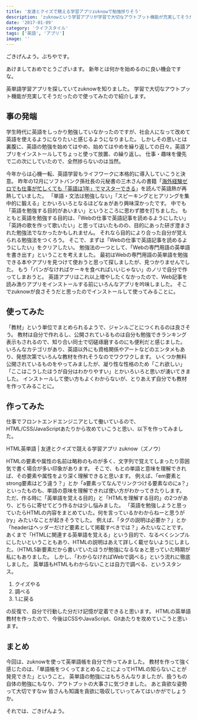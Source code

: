 ```yaml
---
title: '友達とクイズで競える学習アプリzuknowで勉強捗りそう'
description: 'zuknowという学習アプリが学習で大切なアウトプット機能が充実してそうだったので使ってみたので紹介します。'
date: '2017-01-09'
category: 'ライフスタイル'
tags: ['英語', 'アプリ']
image: ''
---
```


ごきげんよう。ぶちやです。

あけましておめでとうございます。
新年とは何かを始めるのに良い機会ですな。

英単語学習アプリを探していてzuknowを知りました。
学習で大切なアウトプット機能が充実してそうだったので使ってみたので紹介します。

## 事の発端

学生時代に英語をしっかり勉強していなかったのですが、社会人になって改めて英語を使えるようになりたいと感じるようになりました。
しかしその思いとは裏腹に、英語の勉強を始めてはやめ、始めてはやめを繰り返しての日々。英語アプリをインストールしてちょっと使って放置、の繰り返し。
仕事・趣味を優先で二の次にしていたので、全然捗らないのは当然。

今年からは心機一転、英語学習もライフワークに本格的に導入していこうと決意。
昨年の12月にソフトバンク孫社長の元秘書の三木さんの書籍「<a href="https://www.amazon.co.jp/dp/B00Q7QZ722/ref=dp-kindle-redirect?_encoding=UTF8&btkr=1" target="_blank">海外経験ゼロでも仕事が忙しくても「英語は1年」でマスターできる</a>」を読んで英語熱が再熱していました。
「単語・文法は勉強しない」「スピーキングとヒアリングを集中的に鍛える」とかいろいろとなるほどなぁがあり興味深かったです。
中でも「英語を勉強する目的があいまい」というところに思わず膝を打ちました。
もともと英語を勉強する目的は、「Webの仕事で英語記事を読めるようにしたい」「英詩の歌を作って歌いたい」と思ってはいたものの、目的にあった研ぎ澄まされた勉強法でなかったかもしれません。
それなら目的により合った自分が覚えられる勉強法をつくろう。
そこで、まずは「Webの仕事で英語記事を読めるようにしたい」をクリアしたい。
勉強法の一つとして、「Webの専門用語の英単語を書き出す」ということを考えました。
最初はWebの専門用語の英単語を勉強できる本やアプリを見つけて使おうと思って探しましたが、見つかりませんでした。
もう「パンがなければケーキを食べればいいじゃない」のノリで自分で作ってしまおうと。
英語アプリはこれ以上増やしたくなかったので、Web記事を読み漁りアプリをインストールする前にいろんなアプリを吟味しました。
そこでzuknowが良さそうだと思ったのでインストールして使ってみることに。

## 使ってみた

「教材」という単位でまとめられるようで、ジャンルごとにつくれるのは良さそう。
教材は自分で作れるし、公開されているものは自分も勉強できランキング表示もされるので、知り合い同士で切磋琢磨するのにも便利だと感じました。
いろんなカテゴリがあり、英語以外にも資格関係やアートなどのエンタメもあり、発想次第でいろんな教材を作れそうなのでワクワクします。
いくつか無料公開されているものをやってみましたが、凝り性な性格のため「これ欲しい」「ここはこうしたほうが自分はわかりやすい」とかいろいろと思いが湧いてきました。
インストールして使い方もよくわからないが、とりあえず自分でも教材を作ってみることに。

## 作ってみた

仕事でフロントエンドエンジニアとして働いているので、HTML/CSS/JavaScriptあたりから攻めていこうと思い、以下を作ってみました。

HTML英単語 | 友達とクイズで競える学習アプリ zuknow（ズノウ）

HTMLの要素や属性の名前は略称のものが多く、文字列で覚えてしまったり雰囲気で書く場合が多い印象があります。
そこで、もとの単語と意味を理解できれば、その要素や属性をより深く理解できると思います。
例えば、「em要素とstrong要素はどう違う？」とか「a要素ってなんでリンクつける要素なのにa？」といったものも、単語の意味を理解できれば使い方がわかってきたりします。
ただ、作る時に「英単語を覚える目的」と「HTMLを理解する目的」の2つがあり、どちらに寄せてどう作るかは少し悩みました。
「英語を勉強しようと思っていたらHTMLの内容をまとめていた。何を言っているかわからねーと思うが(ry」みたいなことが起きそうでした。
例えば、「タグの説明は必要か？」とか「headerはヘッダーだけど要素として掲載すべきでは？」みたいなことです。
あくまで「HTMLに関連する英単語を覚える」という目的で、なるべくシンプルにしたいということもあり、HTMLの説明はあえて詳しく載せないようにしました。（HTML5新要素だから書いていたほうが勉強になるなぁと思っていた時期が私にもありました。
しかし、「わからなければWebで調べる」という流れに徹底しました。
英単語もHTMLもわからないことは自力で調べる、というスタンス。

1. クイズやる
2. 調べる
3. 1.に戻る

の反復で、自分で行動した分だけ記憶が定着できると思います。
HTMLの英単語教材を作ったので、今後はCSSやJavaScript、Gitあたりを攻めていこうと思います。

## まとめ

今回は、zuknowを使って英単語帳を自分で作ってみました。
教材を作って強く感じたのは、「単語帳をつくってまとめることによってHTMLの知らないことが発見できた」ということ。
英単語の勉強にはもちろんなりましたが、扱うもの自体の勉強にもなり、アウトプットの大事さに気づきました。
あと貪欲な姿勢って大切ですなｗ
皆さんも知識を貪欲に吸収していってみてはいかがでしょうか。

それでは、ごきげんよう。
